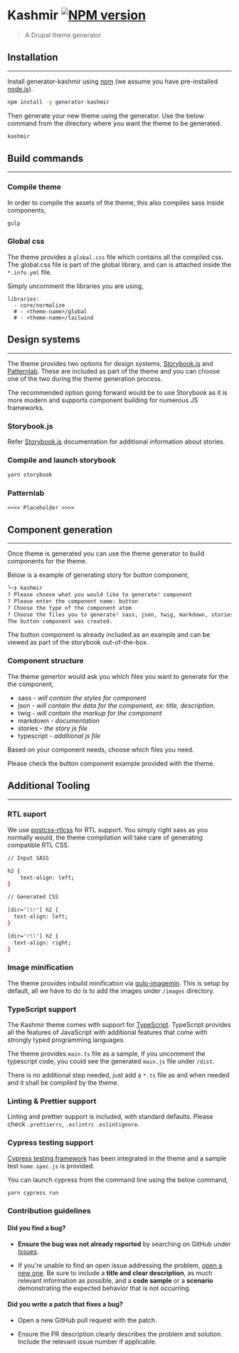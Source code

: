 # Kashmir [![NPM version][npm-image]][npm-url]
> A Drupal theme generator

## Installation
---

Install generator-kashmir using [npm](https://www.npmjs.com/) (we assume you have pre-installed [node.js](https://nodejs.org/)).


```bash
npm install -g generator-kashmir
```

Then generate your new theme using the generator. Use the below command from the directory where you want the theme to be generated.

```bash
kashmir
```

[npm-image]: https://badge.fury.io/js/generator-kashmir.svg
[npm-url]: https://npmjs.org/package/generator-kashmir


## Build commands
---

### Compile theme

In order to compile the assets of the theme, this also compiles sass inside components,

```bash
gulp
```

### Global css

The theme provides a `global.css` file which contains all the compiled css. The global.css file is part of the global library, and can is attached inside the `*.info.yml` file.

Simply uncomment the libraries you are using,

```
libraries:
  - core/normalize
  # - <theme-name>/global
  # - <theme-name>/tailwind
```

## Design systems
---

The theme provides two options for design systems, [Storybook.js](https://storybook.js.org/) and [Patternlab](https://patternlab.io/). These are included as part of the theme and you can choose one of the two during the theme generation process.

The recommended option going forward would be to use Storybook as it is more modern and supports component building for numerous JS frameworks.

### Storybook.js

Refer [Storybook.js](https://storybook.js.org/) documentation for additional information about stories.


### Compile and launch storybook

```bash
yarn storybook
```

### Patternlab

```<<<< Placeholder >>>>```

## Component generation
---

Once theme is generated you can use the theme generator to build components for the theme.

Below is a example of generating story for *button* component,

```bash
╰─❯ kashmir
? Please choose what you would like to generate? component
? Please enter the component name: button
? Choose the type of the component atom
? Choose the files you to generate? sass, json, twig, markdown, stories
The button component was created.
```
The button component is already included as an example and can be viewed as part of the storybook out-of-the-box.

### Component structure

The theme genertor would ask you which files you want to generate for the the component,
- sass - *will contain the styles for component*
- json - *will contain the data for the component, ex: title, description.*
- twig - *will contain the markup for the component*
- markdown - *documentation*
- stories - *the story js file*
- typescript - *additional js file*

Based on your component needs, choose which files you need. 

Please check the button component example provided with the theme.
## Additional Tooling
---

### RTL suport

We use [postcss-rtlcss](https://www.npmjs.com/package/postcss-rtlcss) for RTL support. You simply right sass as you normally would, the theme compilation will take care of generating compatible RTL CSS.

```bash
// Input SASS

h2 {
    text-align: left;
}

// Generated CSS

[dir="ltr"] h2 {
  text-align: left;
}

[dir="rtl"] h2 {
  text-align: right;
}
```

### Image minification

The theme provides inbuild minification via [gulp-imagemin](https://www.npmjs.com/package/gulp-imagemin). This is setup by default, all we have to do is to add the images under `/images` directory.

### TypeScript support

The Kashmir theme comes with support for [TypeScript](https://www.typescriptlang.org/). TypeScript provides all the features of JavaScript with additional features that come with strongly typed programming languages.

The theme provides `main.ts` file as a sample, if you uncomment the typescript code, you could see the generated `main.js` file under `/dist`.

There is no additional step needed, just add a `*.ts` file as and when needed and it shall be compiled by the theme.

### Linting & Prettier support

Linting and prettier support is included, with standard defaults. Please check `.prettierrc`, `.eslintrc` `.eslintignore`.

### Cypress testing support

[Cypress testing framework](https://www.cypress.io/) has been integrated in the theme and a sample test `home.spec.js` is provided.

You can launch cypress from the command line using the below command,

```bash
yarn cypress run
```

### Contribution guidelines

#### **Did you find a bug?**

* **Ensure the bug was not already reported** by searching on GitHub under [Issues](https://github.com/axelerant/kashmir/issues).

* If you're unable to find an open issue addressing the problem, [open a new one](https://github.com/axelerant/kashmir/issues/new). Be sure to include a **title and clear description**, as much relevant information as possible, and a **code sample** or a **scenario** demonstrating the expected behavior that is not occurring.

#### **Did you write a patch that fixes a bug?**

* Open a new GitHub pull request with the patch.

* Ensure the PR description clearly describes the problem and solution. Include the relevant issue number if applicable.
